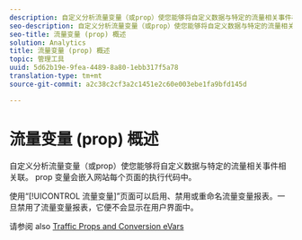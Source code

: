```yaml
---
description: 自定义分析流量变量（或prop）使您能够将自定义数据与特定的流量相关事件相关联。 prop 变量会嵌入网站每个页面的执行代码中。
seo-description: 自定义分析流量变量（或prop）使您能够将自定义数据与特定的流量相关事件相关联。 prop 变量会嵌入网站每个页面的执行代码中。
seo-title: 流量变量 (prop) 概述
solution: Analytics
title: 流量变量 (prop) 概述
topic: 管理工具
uuid: 5d62b19e-9fea-4489-8a80-1ebb317f5a78
translation-type: tm+mt
source-git-commit: a2c38c2cf3a2c1451e2c60e003ebe1fa9bfd145d

---
```



# 流量变量 (prop) 概述

自定义分析流量变量（或prop）使您能够将自定义数据与特定的流量相关事件相关联。 prop 变量会嵌入网站每个页面的执行代码中。

使用“[!UICONTROL 流量变量]”页面可以启用、禁用或重命名流量变量报表。一旦禁用了流量变量报表，它便不会显示在用户界面中。

请参阅 also [Traffic Props and Conversion eVars](/help/implement/analytics-terminology-basics/c-props-evars/props-evars.md)
